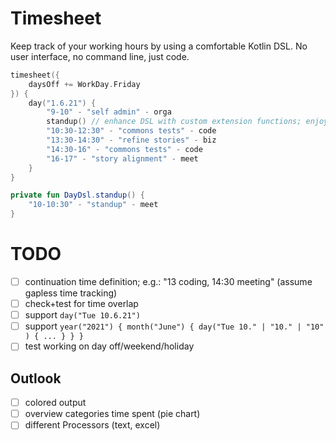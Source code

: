 # Timesheet

Keep track of your working hours by using a comfortable Kotlin DSL. No user interface, no command line, just code.

```kotlin
timesheet({
    daysOff += WorkDay.Friday
}) {
    day("1.6.21") {
        "9-10" - "self admin" - orga
        standup() // enhance DSL with custom extension functions; enjoy the full power of code!
        "10:30-12:30" - "commons tests" - code
        "13:30-14:30" - "refine stories" - biz
        "14:30-16" - "commons tests" - code
        "16-17" - "story alignment" - meet
    }
}

private fun DayDsl.standup() {
    "10-10:30" - "standup" - meet
}
```

# TODO

* [ ] continuation time definition; e.g.: "13 coding, 14:30 meeting" (assume gapless time tracking)
* [ ] check+test for time overlap
* [ ] support `day("Tue 10.6.21")`
* [ ] support `year("2021") { month("June") { day("Tue 10." | "10." | "10" ) { ... } } }`
* [ ] test working on day off/weekend/holiday

## Outlook

* [ ] colored output
* [ ] overview categories time spent (pie chart)
* [ ] different Processors (text, excel)
